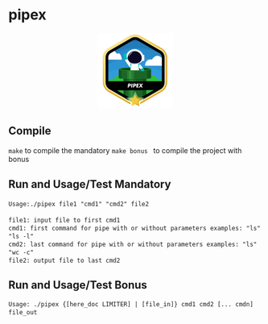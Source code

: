 # pipex

<p align="center">
  <img src="https://raw.githubusercontent.com/phrxn/phrxn/master/42/badges/pipexm.png" />
</p>

## Compile

``make`` to compile the mandatory
``make bonus `` to compile the project with bonus

## Run and Usage/Test Mandatory

```
Usage:./pipex file1 "cmd1" "cmd2" file2

file1: input file to first cmd1
cmd1: first command for pipe with or without parameters examples: "ls"  "ls -l"
cmd2: last command for pipe with or without parameters examples: "ls"  "wc -c"
file2: output file to last cmd2
```

## Run and Usage/Test Bonus

```
Usage: ./pipex {[here_doc LIMITER] | [file_in]} cmd1 cmd2 [... cmdn] file_out
```
